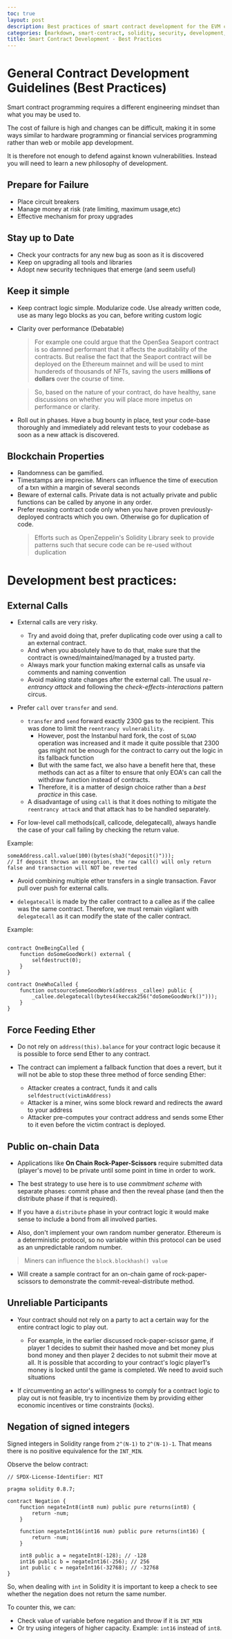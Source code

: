 ```yaml
---
toc: true
layout: post
description: Best practices of smart contract development for the EVM chains, focussed on Solidity.
categories: [markdown, smart-contract, solidity, security, development, best-practices]
title: Smart Contract Development - Best Practices
---
```


# General Contract Development Guidelines (Best Practices)

Smart contract programming requires a different engineering mindset than what you may be used to.

The cost of failure is high and changes can be difficult, making it in some ways similar to hardware programming or financial services programming rather than web or mobile app development.

It is therefore not enough to defend against known vulnerabilities. Instead you will need to learn a new philosophy of development.

## Prepare for Failure

+ Place circuit breakers
+ Manage money at risk (rate limiting, maximum usage,etc)
+ Effective mechanism for proxy upgrades

## Stay up to Date

+ Check your contracts for any new bug as soon as it is discovered
+ Keep on upgrading all tools and libraries
+ Adopt new security techniques that emerge (and seem useful)

## Keep it simple

+ Keep contract logic simple. Modularize code. Use already written code, use as many lego blocks as you can, before writing custom logic
+ Clarity over performance (Debatable)
    > For example one could argue that the OpenSea Seaport contract is so damned performant that it affects the auditability of the contracts. But realise the fact that the Seaport contract will be deployed on the Ethereum mainnet and will be used to mint hundereds of thousands of NFTs, saving the users **millions of dollars** over the course of time.

    > So, based on the nature of your contract, do have healthy, sane discussions on whether you will place 
    more impetus on performance or clarity.

+ Roll out in phases. Have a bug bounty in place, test your code-base thoroughly and immediately add relevant tests to your codebase as soon as a new attack is discovered.

## Blockchain Properties

+ Randomness can be gamified.
+ Timestamps are imprecise. Miners can influence the time of execution of a txn within a margin of several seconds
+ Beware of external calls. Private data is not actually private and public functions can be called by anyone in any order.
+ Prefer reusing contract code only when you have proven previously-deployed contracts which you own. Otherwise go for duplication of code.
    > Efforts such as OpenZeppelin's Solidity Library seek to provide patterns such that secure code can be re-used without duplication

# Development best practices:

## External Calls

+ External calls are very risky. 
    + Try and avoid doing that, prefer duplicating code over using a call to an external contract. 
    + And when you absolutely have to do that, make sure that the contract is owned/maintained/managed by a trusted party. 
    + Always mark your function making external calls as unsafe via comments and naming convention
    + Avoid making state changes after the external call. The usual *re-entrancy attack* and following the *check-effects-interactions* pattern circus.

+ Prefer `call` over `transfer` and `send`.
    + `transfer` and `send` forward exactly 2300 gas to the recipient. This was done to limit the `reentrancy vulnerability`. 
        + However, post the Instanbul hard fork, the cost of `SLOAD` operation was increased and it made it quite possible that 2300 gas might not be enough for the contract to carry out the logic in its fallback function
        + But with the same fact, we also have a benefit here that, these methods can act as a filter to ensure that only EOA's can call the withdraw function instead of contracts.
        + Therefore, it is a matter of design choice rather than a *best practice* in this case. 
    + A disadvantage of using `call` is that it does nothing to mitigate the `reentrancy attack` and that attack has to be handled separately.

+ For low-level call methods(call, callcode, delegatecall), always handle the case of your call failing by checking the return value.

Example:

```solidity
someAddress.call.value(100)(bytes(sha3("deposit()")));
// If deposit throws an exception, the raw call() will only return false and transaction will NOT be reverted
```

+ Avoid combining multiple ether transfers in a single transaction.
Favor pull over push for external calls.

+ `delegatecall` is made by the caller contract to a callee as if the callee was the same contract. Therefore, we must remain vigilant with `delegatecall` as it can modify the state of the caller contract.

Example:

```solidity

contract OneBeingCalled {
    function doSomeGoodWork() external {
        selfdestruct(0);
    }
}

contract OneWhoCalled {
    function outsourceSomeGoodWork(address _callee) public {
        _callee.delegatecall(bytes4(keccak256("doSomeGoodWork()")));
    }
}

```

## Force Feeding Ether

+ Do not rely on `address(this).balance` for your contract logic because it is possible to force send Ether to any contract.

+ The contract can implement a fallback function that does a revert, but it will not be able to stop these three method of force sending Ether:
    + Attacker creates a contract, funds it and calls `selfdestruct(victimAddress)`
    + Attacker is a miner, wins some block reward and redirects the award to your address
    + Attacker pre-computes your contract address and sends some Ether to it even before the victim contract is deployed.

## Public on-chain Data

+ Applications like **On Chain Rock-Paper-Scissors** require submitted data (player's move) to be private until some point in time in order to work.

+ The best strategy to use here is to use *commitment scheme* with separate phases: commit phase and then the reveal phase (and then the distribute phase if that is required).

+ If you have a `distribute` phase in your contract logic it would make sense to include a bond from all involved parties.

+ Also, don't implement your own random number generator. Ethereum is a deterministic protocol, so no variable within this protocol can be used as an unpredictable random number.
> Miners can influence the `block.blockhash() value`

+ Will create a sample contract for an on-chain game of rock-paper-scissors to demonstrate the commit-reveal-distribute method.

## Unreliable Participants

+ Your contract should not rely on a party to act a certain way for the entire contract logic to play out.
    + For example, in the earlier discussed rock-paper-scissor game, if player 1 decides to submit their hashed move and bet money plus bond money and then player 2 decides to not submit their move at all. It is possible that according to your contract's logic player1's money is locked until the game is completed.
    We need to avoid such situations

+ If circumventing an actor's willingness to comply for a contract logic to play out is not feasible, try to incentivize them by providing either economic incentives or time constraints (locks).

## Negation of signed integers

Signed integers in Solidity range from `2^(N-1)` to `2^(N-1)-1`. That means there is no positive equivalence for the `INT_MIN`.

Observe the below contract:

```
// SPDX-License-Identifier: MIT

pragma solidity 0.8.7;

contract Negation {
    function negateInt8(int8 num) public pure returns(int8) {
        return -num;
    }

    function negateInt16(int16 num) public pure returns(int16) {
        return -num;
    }

    int8 public a = negateInt8(-128); // -128
    int16 public b = negateInt16(-256); // 256
    int public c = negateInt16(-32768); // -32768
}
```

So, when dealing with `int` in Solidity it is important to keep a check to see whether the negation does not return the same number.

To counter this, we can:

+ Check value of variable before negation and throw if it is `INT_MIN`
+ Or try using integers of higher capacity. Example: `int16` instead of `int8`.
